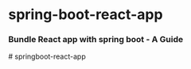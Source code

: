 # spring-boot-react-app
### Bundle React app with spring boot - A Guide
#   s p r i n g b o o t - r e a c t - a p p  
 